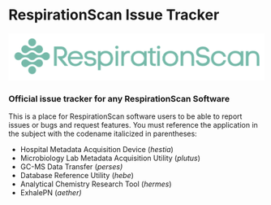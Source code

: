 # RespirationScan Issue Tracker

![RespirationScan](https://github.com/RespirationScan/issues/blob/main/rs-logo.png?raw=true)

### Official issue tracker for any RespirationScan Software ###

This is a place for RespirationScan software users to be able to report issues or bugs and request features.
You must reference the application in the subject with the codename italicized in parentheses:
* Hospital Metadata Acquisition Device (*hestia*)
* Microbiology Lab Metadata Acquisition Utility (*plutus*)
* GC-MS Data Transfer (*perses)*
* Database Reference Utility (*hebe*)
* Analytical Chemistry Research Tool (*hermes*)
* ExhalePN (*aether)*
